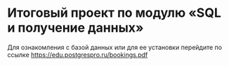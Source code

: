 # Итоговый проект по модулю «SQL и получение данных»
Для ознакомления с базой данных или для ее установки перейдите по ссылке https://edu.postgrespro.ru/bookings.pdf 

